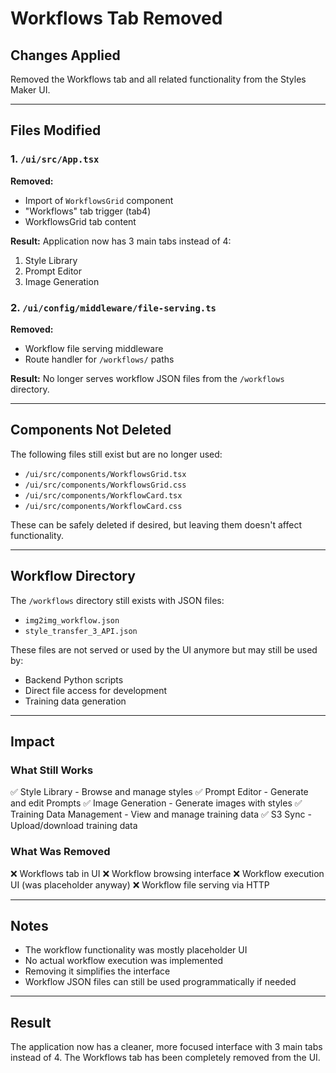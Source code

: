 # Workflows Tab Removed

## Changes Applied

Removed the Workflows tab and all related functionality from the Styles Maker UI.

---

## Files Modified

### 1. `/ui/src/App.tsx`
**Removed:**
- Import of `WorkflowsGrid` component
- "Workflows" tab trigger (tab4)
- WorkflowsGrid tab content

**Result:** Application now has 3 main tabs instead of 4:
1. Style Library
2. Prompt Editor
3. Image Generation

### 2. `/ui/config/middleware/file-serving.ts`
**Removed:**
- Workflow file serving middleware
- Route handler for `/workflows/` paths

**Result:** No longer serves workflow JSON files from the `/workflows` directory.

---

## Components Not Deleted

The following files still exist but are no longer used:
- `/ui/src/components/WorkflowsGrid.tsx`
- `/ui/src/components/WorkflowsGrid.css`
- `/ui/src/components/WorkflowCard.tsx`
- `/ui/src/components/WorkflowCard.css`

These can be safely deleted if desired, but leaving them doesn't affect functionality.

---

## Workflow Directory

The `/workflows` directory still exists with JSON files:
- `img2img_workflow.json`
- `style_transfer_3_API.json`

These files are not served or used by the UI anymore but may still be used by:
- Backend Python scripts
- Direct file access for development
- Training data generation

---

## Impact

### What Still Works
✅ Style Library - Browse and manage styles
✅ Prompt Editor - Generate and edit Prompts
✅ Image Generation - Generate images with styles
✅ Training Data Management - View and manage training data
✅ S3 Sync - Upload/download training data

### What Was Removed
❌ Workflows tab in UI
❌ Workflow browsing interface
❌ Workflow execution UI (was placeholder anyway)
❌ Workflow file serving via HTTP

---

## Notes

- The workflow functionality was mostly placeholder UI
- No actual workflow execution was implemented
- Removing it simplifies the interface
- Workflow JSON files can still be used programmatically if needed

---

## Result

The application now has a cleaner, more focused interface with 3 main tabs instead of 4. The Workflows tab has been completely removed from the UI.
